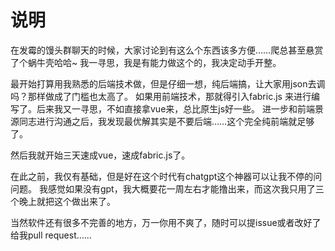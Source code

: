 # 说明

在发霉的馒头群聊天的时候，大家讨论到有这么个东西该多方便……爬总甚至悬赏了个蜗牛壳哈哈~
我一寻思，我是有能力做这个的，我决定动手开整。

最开始打算用我熟悉的后端技术做，但是仔细一想，纯后端搞，让大家用json去调吗？那样做成了门槛也太高了。
如果用前端技术，那就得引入fabric.js 来进行编写了。后来我又一寻思，不如直接拿vue来，总比原生js好一些。
进一步和前端景源同志进行沟通之后，我发现最优解其实是不要后端……这个完全纯前端就足够了。

然后我就开始三天速成vue，速成fabric.js了。

在此之前，我仅有基础，但是好在这个时代有chatgpt这个神器可以让我不停的问问题。
我感觉如果没有gpt，我大概要花一周左右才能撸出来，而这次我只用了三个晚上就把这个做出来了。

当然软件还有很多不完善的地方，万一你用不爽了，随时可以提issue或者改好了给我pull request……